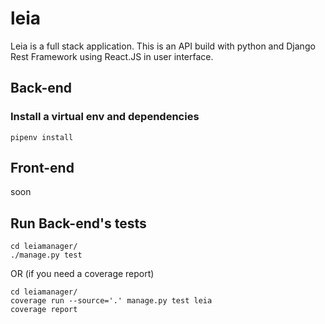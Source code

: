 # leia
Leia is a full stack application. This is an API build with python and Django Rest Framework using React.JS in user interface.

## Back-end

### Install a virtual env and dependencies

```
pipenv install
```

## Front-end
soon

## Run Back-end's tests

```
cd leiamanager/
./manage.py test
```

OR (if you need a coverage report)

```
cd leiamanager/
coverage run --source='.' manage.py test leia
coverage report
```